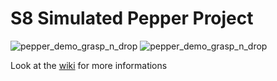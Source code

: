# S8 Simulated Pepper Project

![pepper_demo_grasp_n_drop](https://github.com/cpe-majeure-robotique/S8-Simulated-Pepper-Project/blob/master/images/pepper_demo_grasp_n_drop.gif)
![pepper_demo_grasp_n_drop](https://github.com/cpe-majeure-robotique/S8-Simulated-Pepper-Project/blob/master/images/duck_coco.png)

Look at the [wiki](https://github.com/cpe-majeure-robotique/Projet-pepper-sim-4A/wiki) for more informations
